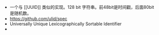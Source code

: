 - 一个与 [[UUID]] 类似的实现。128 bit 字符串。前48bit是时间戳，后面80bit是随机数。
- https://github.com/ulid/spec
- Universally Unique Lexicographically Sortable Identifier
-
